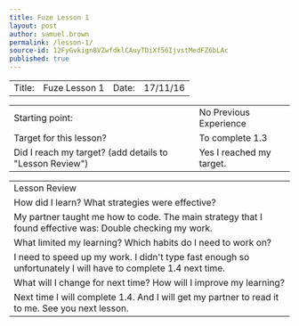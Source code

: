 ```yaml
---
title: Fuze Lesson 1
layout: post
author: samuel.brown
permalink: /lesson-1/
source-id: 12FyGvkign8VZwfdklCAuyTDiXf56IjvstMedFZ6bLAc
published: true
---
```

<table>
  <tr>
    <td>Title:</td>
    <td>Fuze Lesson 1</td>
    <td>Date:</td>
    <td>17/11/16</td>
  </tr>
</table>


<table>
  <tr>
    <td>Starting point:</td>
    <td>No Previous Experience</td>
  </tr>
  <tr>
    <td>Target for this lesson?</td>
    <td>To complete 1.3</td>
  </tr>
  <tr>
    <td>Did I reach my target? 
(add details to "Lesson Review")</td>
    <td>Yes I reached my target.</td>
  </tr>
</table>


<table>
  <tr>
    <td>Lesson Review</td>
  </tr>
  <tr>
    <td>How did I learn? What strategies were effective? </td>
  </tr>
  <tr>
    <td>My partner taught me how to code. The main strategy that I found effective was:
Double checking my work. </td>
  </tr>
  <tr>
    <td>What limited my learning? Which habits do I need to work on? </td>
  </tr>
  <tr>
    <td>I need to speed up my work. I didn't type fast enough so unfortunately I will have to complete 1.4 next time.</td>
  </tr>
  <tr>
    <td>What will I change for next time? How will I improve my learning?</td>
  </tr>
  <tr>
    <td>Next time I will complete 1.4. And I will get my partner to read it to me. See you next lesson.</td>
  </tr>
</table>


